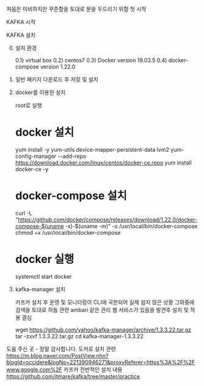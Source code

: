 처음은 미비하지만 꾸준함을 토대로 문을 두드리기 위함 첫 시작

KAFKA 시작 



KAFKA 설치

0. 설치 환경

   0.1) virtual box
   0.2) centos7
   0.3) Docker version 19.03.5
   0.4) docker-compose version 1.22.0

1. 일반 패키지 다운로드 후 저장 및 설치

2. docker를 이용한 설치
   
   root로 실행
   
   # docker 설치
   yum install -y yum-utils device-mapper-persistent-data lvm2
   yum-config-manager --add-repo https://download.docker.com/linux/centos/docker-ce.repo
   yum install docker-ce -y
   
   # docker-compose 설치
   curl -L "https://github.com/docker/compose/releases/download/1.22.0/docker-compose-$(uname -s)-$(uname -m)" -o 
   /usr/local/bin/docker-compose
   chmod +x /usr/local/bin/docker-compose

   # docker 실행
   systemctl start docker

3. kafka-manager 설치 

   카프카 설치 후 운영 및 모니터링이 CLI에 국한되어 실제 쉽지 않은 상황 
   그와중에 검색을 토대로 하둡 관련 ambari 같은 관리 웹 서비스가 있음을 발견후 
   설치 및 적용 결심 
   
   wget https://github.com/yahoo/kafka-manager/archive/1.3.3.22.tar.gz
   tar -zxvf 1.3.3.22.tar.gz
   cd kafka-manager-1.3.3.22

도움 주신 곳 - 정말 감사합니다. 
도커로 설치 관련 
https://m.blog.naver.com/PostView.nhn?blogId=occidere&logNo=221390946271&proxyReferer=https%3A%2F%2Fwww.google.com%2F
카프카 전반적인 설치 내용 
https://github.com/itmare/kafka/tree/master/practice

